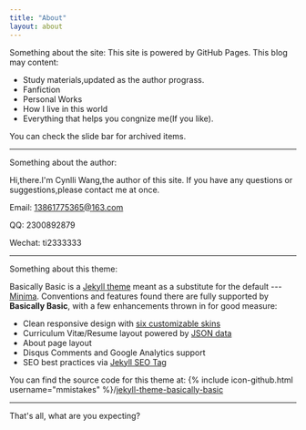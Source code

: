 ```yaml
---
title: "About"
layout: about
---
```

Something about the site:
This site is powered by GitHub Pages.
This blog may content:
* Study materials,updated as the author prograss.
* Fanfiction
* Personal Works
* How I live in this world
* Everything that helps you congnize me(If you like). 

You can check the slide bar for archived items.

***

Something about the author:

Hi,there.I'm Cynlli Wang,the author of this site.
If you have any questions or suggestions,please contact me at once.

Email: 13861775365@163.com

QQ: 2300892879

Wechat: ti2333333

***

Something about this theme:

Basically Basic is a [Jekyll theme](https://jekyllrb.com/docs/themes/) meant as a substitute for the default --- [Minima](https://github.com/jekyll/minima). Conventions and features found there are fully supported by **Basically Basic**, with a few enhancements thrown in for good measure:

- Clean responsive design with [six customizable skins](#skin)
- Curriculum Vitæ/Resume layout powered by [JSON data](http://registry.jsonresume.org/)
- About page layout
- Disqus Comments and Google Analytics support
- SEO best practices via [Jekyll SEO Tag](https://github.com/jekyll/jekyll-seo-tag/)

You can find the source code for this theme at: {% include icon-github.html username="mmistakes" %}/[jekyll-theme-basically-basic](https://github.com/mmistakes/jekyll-theme-basically-basic)

***

That's all, what are you expecting?
